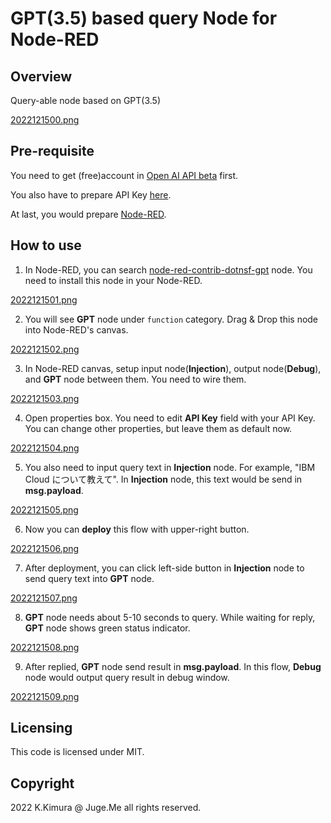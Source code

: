 # GPT(3.5) based query Node for Node-RED


## Overview

Query-able node based on GPT(3.5)

[2022121500.png](https://github.com/dotnsf/node-red-contrib-dotnsf-gpt/blob/main/imgs/2022121500.png?raw=true)


## Pre-requisite

You need to get (free)account in [Open AI API beta](https://beta.openai.com/) first.

You also have to prepare API Key [here](https://beta.openai.com/account/api-keys).

At last, you would prepare [Node-RED](https://nodered.org/).


## How to use

1. In Node-RED, you can search [node-red-contrib-dotnsf-gpt](https://www.npmjs.com/package/node-red-contrib-dotnsf-gpt) node. You need to install this node in your Node-RED.

[2022121501.png](https://github.com/dotnsf/node-red-contrib-dotnsf-gpt/blob/main/imgs/2022121501.png?raw=true)

2. You will see **GPT** node under `function` category. Drag & Drop this node into Node-RED's canvas.

[2022121502.png](https://github.com/dotnsf/node-red-contrib-dotnsf-gpt/blob/main/imgs/2022121502.png?raw=true)

3. In Node-RED canvas, setup input node(**Injection**), output node(**Debug**), and **GPT** node between them. You need to wire them.

[2022121503.png](https://github.com/dotnsf/node-red-contrib-dotnsf-gpt/blob/main/imgs/2022121503.png?raw=true)

4. Open properties box. You need to edit **API Key** field with your API Key. You can change other properties, but leave them as default now.

[2022121504.png](https://github.com/dotnsf/node-red-contrib-dotnsf-gpt/blob/main/imgs/2022121504.png?raw=true)

5. You also need to input query text in **Injection** node. For example, "IBM Cloud について教えて". In **Injection** node, this text would be send in **msg.payload**.

[2022121505.png](https://github.com/dotnsf/node-red-contrib-dotnsf-gpt/blob/main/imgs/2022121505.png?raw=true)

6. Now you can **deploy** this flow with upper-right button.

[2022121506.png](https://github.com/dotnsf/node-red-contrib-dotnsf-gpt/blob/main/imgs/2022121506.png?raw=true)

7. After deployment, you can click left-side button in **Injection** node to send query text into **GPT** node.

[2022121507.png](https://github.com/dotnsf/node-red-contrib-dotnsf-gpt/blob/main/imgs/2022121507.png?raw=true)

8. **GPT** node needs about 5-10 seconds to query. While waiting for reply, **GPT** node shows green status indicator.

[2022121508.png](https://github.com/dotnsf/node-red-contrib-dotnsf-gpt/blob/main/imgs/2022121508.png?raw=true)

9. After replied, **GPT** node send result in **msg.payload**. In this flow, **Debug** node would output query result in debug window.

[2022121509.png](https://github.com/dotnsf/node-red-contrib-dotnsf-gpt/blob/main/imgs/2022121509.png?raw=true)


## Licensing

This code is licensed under MIT.


## Copyright

2022 K.Kimura @ Juge.Me all rights reserved.

